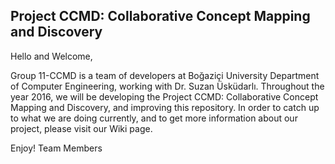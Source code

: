 ## Project CCMD: Collaborative Concept Mapping and Discovery

Hello and Welcome,

Group 11-CCMD is a team of developers at Boğaziçi University Department of Computer Engineering, working with Dr. Suzan Üsküdarlı. Throughout the year 2016, we will be developing the Project CCMD: Collaborative Concept Mapping and Discovery, and improving this repository. In order to catch up to what we are doing currently, and to get more information about our project, please visit our Wiki page.

Enjoy!
Team Members
